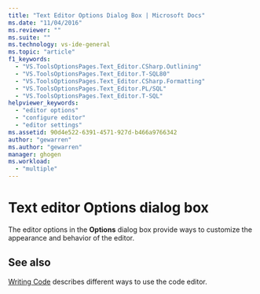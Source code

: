 ```yaml
---
title: "Text Editor Options Dialog Box | Microsoft Docs"
ms.date: "11/04/2016"
ms.reviewer: ""
ms.suite: ""
ms.technology: vs-ide-general
ms.topic: "article"
f1_keywords: 
  - "VS.ToolsOptionsPages.Text_Editor.CSharp.Outlining"
  - "VS.ToolsOptionsPages.Text_Editor.T-SQL80"
  - "VS.ToolsOptionsPages.Text_Editor.CSharp.Formatting"
  - "VS.ToolsOptionsPages.Text_Editor.PL/SQL"
  - "VS.ToolsOptionsPages.Text_Editor.T-SQL"
helpviewer_keywords: 
  - "editor options"
  - "configure editor"
  - "editor settings"
ms.assetid: 90d4e522-6391-4571-927d-b466a9766342
author: "gewarren"
ms.author: "gewarren"
manager: ghogen
ms.workload: 
  - "multiple"
---
```

# Text editor Options dialog box

The editor options in the **Options** dialog box provide ways to customize the appearance and behavior of the editor.

## See also

[Writing Code](../../ide/writing-code-in-the-code-and-text-editor.md) describes different ways to use the code editor.